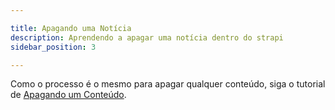 ```yaml
---

title: Apagando uma Notícia
description: Aprendendo a apagar uma notícia dentro do strapi
sidebar_position: 3

---
```



Como o processo é o mesmo para apagar qualquer conteúdo, siga o tutorial de [Apagando um Conteúdo](/docs/strapi/iniciando-gerenciamento#apagando-um-conteúdo).